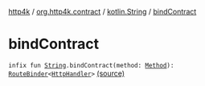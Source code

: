 [http4k](../../index.md) / [org.http4k.contract](../index.md) / [kotlin.String](index.md) / [bindContract](./bind-contract.md)

# bindContract

`infix fun `[`String`](https://kotlinlang.org/api/latest/jvm/stdlib/kotlin/-string/index.html)`.bindContract(method: `[`Method`](../../org.http4k.core/-method/index.md)`): `[`RouteBinder`](../-route-binder/index.md)`<`[`HttpHandler`](../../org.http4k.core/-http-handler.md)`>` [(source)](https://github.com/http4k/http4k/blob/master/http4k-contract/src/main/kotlin/org/http4k/contract/extensions.kt#L29)